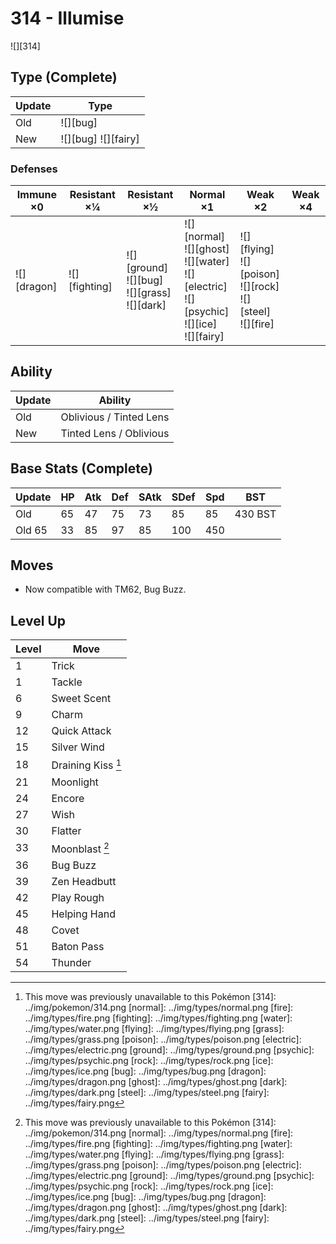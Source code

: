 # 314 - Illumise
![][314]

## Type (Complete)

Update | Type                 | 
---    | ---                  | 
Old    | ![][bug]             | 
New    | ![][bug]  ![][fairy] | 

### Defenses

Immune ×0       | Resistant ×¼      | Resistant ×½                                              | Normal ×1                                                                                                    | Weak ×2                                                                    | Weak ×4 | 
---             | ---               | ---                                                       | ---                                                                                                          | ---                                                                        | ---     | 
![][dragon]<br> | ![][fighting]<br> | ![][ground]<br> ![][bug]<br> ![][grass]<br> ![][dark]<br> | ![][normal]<br> ![][ghost]<br> ![][water]<br> ![][electric]<br> ![][psychic]<br> ![][ice]<br> ![][fairy]<br> | ![][flying]<br> ![][poison]<br> ![][rock]<br> ![][steel]<br> ![][fire]<br> |         | 

## Ability

Update | Ability                 | 
---    | ---                     | 
Old    | Oblivious / Tinted Lens | 
New    | Tinted Lens / Oblivious | 

## Base Stats (Complete)

Update     | HP  | Atk | Def | SAtk | SDef | Spd | BST     | 
---        | --- | --- | --- | ---  | ---  | --- | ---     | 
Old        | 65  | 47  | 75  | 73   | 85   | 85  | 430 BST | 
Old     65 | 33  | 85  | 97  | 85   | 100  | 450 | &nbsp;  | 

## Moves

 - Now compatible with TM62, Bug Buzz.

## Level Up

Level | Move               | 
---   | ---                | 
1     | Trick              | 
1     | Tackle             | 
6     | Sweet Scent        | 
9     | Charm              | 
12    | Quick Attack       | 
15    | Silver Wind        | 
18    | Draining Kiss [^1] | 
21    | Moonlight          | 
24    | Encore             | 
27    | Wish               | 
30    | Flatter            | 
33    | Moonblast [^1]     | 
36    | Bug Buzz           | 
39    | Zen Headbutt       | 
42    | Play Rough         | 
45    | Helping Hand       | 
48    | Covet              | 
51    | Baton Pass         | 
54    | Thunder            | 

[^1]: This move was previously unavailable to this Pokémon
[314]: ../img/pokemon/314.png
[normal]: ../img/types/normal.png
[fire]: ../img/types/fire.png
[fighting]: ../img/types/fighting.png
[water]: ../img/types/water.png
[flying]: ../img/types/flying.png
[grass]: ../img/types/grass.png
[poison]: ../img/types/poison.png
[electric]: ../img/types/electric.png
[ground]: ../img/types/ground.png
[psychic]: ../img/types/psychic.png
[rock]: ../img/types/rock.png
[ice]: ../img/types/ice.png
[bug]: ../img/types/bug.png
[dragon]: ../img/types/dragon.png
[ghost]: ../img/types/ghost.png
[dark]: ../img/types/dark.png
[steel]: ../img/types/steel.png
[fairy]: ../img/types/fairy.png
